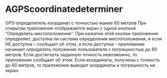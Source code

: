 # AGPScoordinatedeterminer
GPS-определитель координат с точностью манее 60 метров
При открытии приложения отображается экран с одной кнопкой “Определить местоположение”.
При нажатии этой кнопки приложение определяет, доступна ли система определения местоположения, 
и если НЕ доступна – сообщает об этом, а если доступна - приложение начинает определять положение пользователя с погрешностью до 60 метров.
Если достигнуть заданную точность невозможно, то приложение сообщает об этом. 
Если координаты, получены с точность до 60 метров, то приложение выводит координаты и погрешность на экран.
